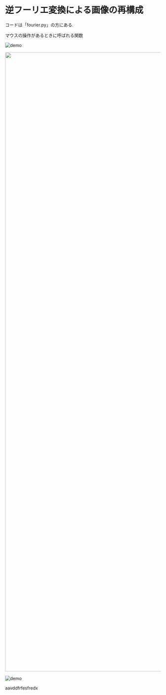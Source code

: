 # 逆フーリエ変換による画像の再構成

コードは「fourier.py」の方にある.

マウスの操作があるときに呼ばれる関数

![demo](https://raw.github.com/wiki/oki-tomohiro/naga-tomohiro/images/fourier_image3.gif)

<img src="https://raw.github.com/wiki/oki-tomohiro/naga-tomohiro/images/fourier_image3.gif?raw=true" width="2000px">


![demo](https://raw.github.com/wiki/oki-tomohiro/naga-tomohiro/images/heartrate.gif)

aavddfrfesfredx